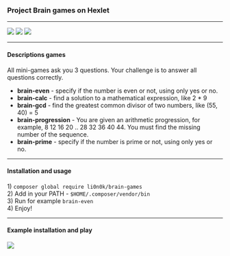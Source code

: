 <!DOCTYPE html>
<html lang="en">
  <head>
  </head>
  
  <body>
  
<h3>
Project Brain games on Hexlet 
</h3>
<hr>
<a href="https://codeclimate.com/github/lion0k/project-lvl1-s384/maintainability"><img src="https://api.codeclimate.com/v1/badges/14886bac8794dd18a46d/maintainability" /></a>
<a href="https://codeclimate.com/github/lion0k/project-lvl1-s384/test_coverage"><img src="https://api.codeclimate.com/v1/badges/14886bac8794dd18a46d/test_coverage" /></a>

<a href="https://travis-ci.org/lion0k/project-lvl1-s384">
<img src="https://travis-ci.org/lion0k/project-lvl1-s384.svg?branch=master"></a>

<!--<a href="https://coveralls.io/github/lion0k/project-lvl1-s384?branch=master">
<img src="https://coveralls.io/repos/github/lion0k/project-lvl1-s384/badge.svg?branch=master"></a>

<a href="https://codeclimate.com/github/lion0k/project-lvl1-s384">
<img src="https://codeclimate.com/github/codeclimate/codeclimate/badges/gpa.svg"></a>-->
<hr>
<h4>
Descriptions games
</h4>
<p>
All mini-games ask you 3 questions. Your challenge is to answer all questions correctly.
</p>
<ul>
    <li><b>brain-even</b> - specify if the number is even or not, using only yes or no.</li>
    <li><b>brain-calc</b> - find a solution to a mathematical expression, like 2 * 9</li>
    <li><b>brain-gcd</b> - find the greatest common divisor of two numbers, like (55, 40) = 5</li>
    <li><b>brain-progression</b> - You are given an arithmetic progression, for example, 8 12 16 20 .. 28 32 36 40 44. You must find the missing number of the sequence.</li>
    <li><b>brain-prime</b> - specify if the number is prime or not, using only yes or no.</li>
</ul>     
<hr>
<h4>
Installation and usage
</h4>
<p>
1) <code>composer global require li0n0k/brain-games</code><br>
2) Add in your PATH - <code>$HOME/.composer/vendor/bin</code><br>
3) Run for example <code>brain-even</code><br>
4) Enjoy! 
</p>
<hr>
<h4>
Example installation and play
</h4>
<a href="https://asciinema.org/a/wEXNeHhKsrn3QiZUQmqMditl0" target="_blank">
<img src="https://asciinema.org/a/wEXNeHhKsrn3QiZUQmqMditl0.svg" /></a>

  </body>
</html>
